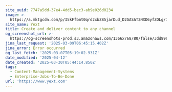 ```yaml
---
site_uuid: 7747a5dd-37e4-4dd5-bec3-ab9e026d0234
image: >-
  https://a.mktgcdn.com/p/I5kFfbmt0qrd2xbZ85jarDud_D2GASAT2NXD6yfZOLg/1920x1081.jpg
site_name: Yext
title: Create and deliver content to any channel
og_screenshot_url: >-
  https://og-screenshots-prod.s3.amazonaws.com/1366x768/80/false/3dd896f836911298ed0f92afad87b983dece2bd8245a1dc85fa37ecda5a2d25b.jpeg
jina_last_request: '2025-03-09T06:45:15.402Z'
jina_error: Error occurred
og_last_fetch: '2025-03-07T05:19:02.931Z'
date_modified: '2025-04-12'
date_created: '2025-03-30T05:44:14.850Z'
tags:
  - Content-Management-Systems
  - Enterprise-Jobs-To-Be-Done
url: 'https://www.yext.com'
---
```













